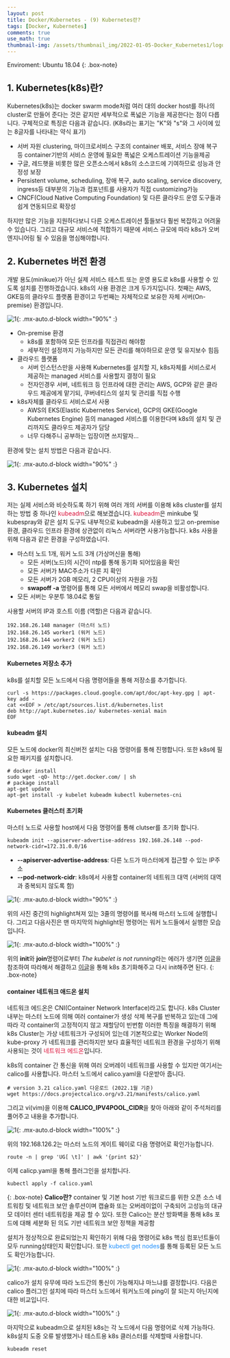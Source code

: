 ```yaml
---
layout: post
title: Docker/Kubernetes - (9) Kubernetes란?
tags: [Docker, Kubernetes]
comments: true
use_math: true
thumbnail-img: /assets/thumbnail_img/2022-01-05-Docker_Kubernetes1/logo.png
---
```


Enviroment: Ubuntu 18.04 
{: .box-note}
## 1. Kubernetes(k8s)란?
Kubernetes(k8s)는 docker swarm mode처럼 여러 대의 docker host를 하나의 cluster로 만들어 준다는 것은 같지만 세부적으로 폭넓은 기능을 제공한다는 점이 다릅니다. 구체적으로 특징은 다음과 같습니다. (K8s라는 표기는 "K"와 "s"와 그 사이에 있는 8글자를 나타내는 약식 표기)

- 서버 자원 clustering, 마이크로서비스 구조의 container 배포, 서비스 장애 복구 등 container기반의 서비스 운영에 필요한 폭넓은 오케스트레이션 기능을제공
- 구글, 레드햇을 비롯한 많은 오픈소스에서 k8s의 소스코드에 기여하므로 성능과 안정성 보장
- Persistent volume, scheduling, 장애 복구, auto scaling, service discovery, ingress등 대부분의 기능과 컴포넌트를 사용자가 직접 customizing가능
- CNCF(Cloud Native Computing Foundation) 및 다른 클라우드 운영 도구들과 쉽게 연동되므로 확장성 
 
하지만 많은 기능을 지원하다보니 다른 오케스트레이션 툴들보다 훨씬 복잡하고 어려울 수 있습니다. 그리고 대규모 서비스에 적합하기 때문에 서비스 규모에 따라 k8s가 오버 엔지니어링 될 수 있음을 명심해야합니다.


## 2. Kubernetes 버전 환경

개발 용도(minikue)가 아닌 실제 서비스 테스트 또는 운영 용도로 k8s를 사용할 수 있도록 설치를 진행하겠습니다. k8s의 사용 환경은 크게 두가지입니다. 첫째는 AWS, GKE등의 클라우드 플랫폼 환경이고 두번째는 자체적으로 보유한 자체 서버(On-premise) 환경입니다. 

![1](https://da2so.github.io/assets/post_img/2022-01-17-Docker_Kubernetes9/1.png){: .mx-auto.d-block width="90%" :}



- On-premise 환경
  - k8s를 포함하여 모든 인프라를 직접관리 해야함
  - 세부적인 설정까지 가능하지만 모든 관리를 해야하므로 운영 및 유지보수 힘듬
- 클라우드 플랫폼
  - 서버 인스턴스만을 사용해 Kubernetes를 설치할 지, k8s자체를 서비스로서 제공하는 managed 서비스를 사용할지 결정이 필요
  - 전자인경우 서버, 네트워크 등 인프라에 대한 관리는 AWS, GCP와 같은 클라우드 제공에게 맡기되, 쿠버네티스의 설치 및 관리를 직접 수행
- k8s자체를 클라우드 서비스로서 사용
  - AWS의 EKS(Elastic Kubernetes Service), GCP의 GKE(Google Kubernetes Engine) 등의 managed 서비스를 이용한다며 k8s의 설치 및 관리까지도 클라우드 제공자가 담당
  - 너무 다해주니 공부하는 입장이면 쓰지말자...


환경에 맞는 설치 방법은 다음과 같습니다.

![1](https://da2so.github.io/assets/post_img/2022-01-17-Docker_Kubernetes9/2.png){: .mx-auto.d-block width="90%" :}



## 3. Kubernetes 설치

저는 실제 서비스와 비슷하도록 하기 위해 여러 개의 서버를 이용해 k8s cluster를 설치하는 방법 중 하나인 <span style="color:Crimson">kubeadm</span>으로 해보겠습니다.
<span style="color:Crimson">kubeadm</span>은 minkube 및 kubespray와 같은 설치 도구도 내부적으로 kubeadm을 사용하고 있고 on-premise환경, 클라우드 인프라 환경에 상관없이 리눅스 서버라면 사용가능합니다. k8s 사용을 위해 다음과 같은 환경을 구성하였습니다.

- 마스터 노드 1개, 워커 노드 3개 (가상머신을 통해)
  - 모든 서버(노드)의 시간이 ntp를 통해 동기화 되어있음을 확인
  - 모든 서버가 MAC주소가 다른 지 확인
  - 모든 서버가 2GB 메모리, 2 CPU이상의 자원을 가짐
  - **swapoff -a** 명령어를 통해 모든 서버에서 메모리 swap을 비활성합니다.
- 모든 서버는 우분투 18.04로 통일

사용할 서버의 IP과 호스트 이름 (역할)은 다음과 같습니다.

```
192.168.26.148 manager (마스터 노드)
192.168.26.145 worker1 (워커 노드)
192.168.26.144 worker2 (워커 노드)
192.168.26.149 worker3 (워커 노드)
```

#### Kubernetes 저장소 추가 

k8s를 설치할 모든 노드에서 다음 명령어들을 통해 저장소를 추가합니다.

```
curl -s https://packages.cloud.google.com/apt/doc/apt-key.gpg | apt-key add -
cat <<EOF > /etc/apt/sources.list.d/kubernetes.list
deb http://apt.kubernetes.io/ kubernetes-xenial main
EOF
```

#### kubeadm 설치

모든 노드에 docker의 최신버전 설치는 다음 명령어를 통해 진행합니다. 또한 k8s에 필요한 패키지를 설치합니다.

```
# docker install
sudo wget -qO- http://get.docker.com/ | sh
# package install 
apt-get update
apt-get install -y kubelet kubeadm kubectl kubernetes-cni
```

#### Kubernetes 클러스터 초기화 

마스터 노드로 사용할 host에서 다음 명령어를 통해 clutser를 초기화 합니다. 

```
kubeadm init --apiserver-advertise-address 192.168.26.148 --pod-network-cidr=172.31.0.0/16
```

- **--apiserver-advertise-address**: 다른 노드가 마스터에게 접근할 수 있는 IP주소
- **--pod-network-cidr**: k8s에서 사용할 container의 네트워크 대역 (서버의 대역과 중복되지 않도록 함)

![1](https://da2so.github.io/assets/post_img/2022-01-17-Docker_Kubernetes9/3.png){: .mx-auto.d-block width="90%" :}


위의 사진 중간의 highlight쳐져 있는 3줄의 명령어를 복사해 마스터 노드에 실행합니다. 그리고 다음사진은 맨 마지막의 highlight된 명령어는 워커 노드들에서 실행한 모습입니다.


![1](https://da2so.github.io/assets/post_img/2022-01-17-Docker_Kubernetes9/4.png){: .mx-auto.d-block width="100%" :}


위의 **init**와 **join**명령어로부터 *The kubelet is not running*라는 에러가 생기면 [이글](https://syhwang.tistory.com/50)을 참조하여 따라해서 해결하고 [이글](https://likefree.tistory.com/13)을 통해 k8s 초기화해주고 다시 init해주면 된다.
{: .box-note}


#### container 네트워크 애드온 설치 

네트워크 에드온은 CNI(Container Network Interface)라고도 합니다. k8s Cluster 내부는 마스터 노드에 의해 여러 container가 생성 삭제 복구를 반복하고 있는데 그에 따라 각 container의 고정적이지 않고 재할당이 빈번함 이러한 특징을 해결하기 위해 k8s Cluster는 가상 네트워크가 구성되어 있는데 기본적으로는 Worker Node의 kube-proxy 가 네트워크를 관리하지만 보다 효율적인 네트워크 환경을 구성하기 위해 사용되는 것이 <span style="color:Crimson">네트워크 에드온</span>입니다. 


k8s의 container 간 통신을 위해 여러 오버레이 네트워크를 사용할 수 있지만 여기서는 calico를 사용합니다. 마스터 노드에서 calico.yaml을 다운받아 줍니다.

```
# version 3.21 calico.yaml 다운로드 (2022.1월 기준)
wget https://docs.projectcalico.org/v3.21/manifests/calico.yaml
```

그리고 vi(vim)을 이용해 **CALICO_IPV4POOL_CIDR**을 찾아 아래와 같이 주석처리를 풀어주고 내용을 추가합니다.

![1](https://da2so.github.io/assets/post_img/2022-01-17-Docker_Kubernetes9/6.png){: .mx-auto.d-block width="100%" :}


위의 192.168.126.2는 마스터 노드의 게이트 웨이로 다음 명령어로 확인가능합니다. 

```
route -n | grep 'UG[ \t]' | awk '{print $2}'
```

이제 calicp.yaml을 통해 플러그인을 설치합니다.

```
kubectl apply -f calico.yaml
```

{: .box-note}
**Calico란?** container 및 기본 host 기반 워크로드를 위한 오픈 소스 네트워킹 및 네트워크 보안 솔루션이며 캡슐화 또는 오버레이없이 구축되어 고성능의 대규모 데이터 센터 네트워킹을 제공 할 수 있다. 또한 Calico는 분산 방화벽을 통해 k8s 포드에 대해 세분화 된 의도 기반 네트워크 보안 정책을 제공함


설치가 정상적으로 완료되었는지 확인하기 위해 다음 명령어로 k8s 핵심 컴포넌트들이 모두 running상태인지 확인합니다. 또한 <span style="color:DodgerBlue">kubectl get nodes</span>를 통해 등록된 모든 노드도 확인가능합니다. 

![1](https://da2so.github.io/assets/post_img/2022-01-17-Docker_Kubernetes9/5.png){: .mx-auto.d-block width="100%" :}

calico가 설치 유무에 따라 노드간의 통신이 가능해지냐 마느냐를 결정합니다. 다음은 calico 플러그인 설치에 따라 마스터 노드에서 워커노드에 ping이 잘 되는지 아닌지에 대한 비교입니다. 

![1](https://da2so.github.io/assets/post_img/2022-01-17-Docker_Kubernetes9/7.png){: .mx-auto.d-block width="100%" :}


마지막으로 kubeadm으로 설치된 k8s는 각 노드에서 다음 명령어로 삭제 가능하다. k8s설치 도중 오류 발생했거나 테스트용 k8s 클러스터를 삭제할때 사용합니다.

```
kubeadm reset
```


